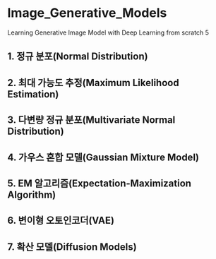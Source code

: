 # Image_Generative_Models
Learning Generative Image Model with Deep Learning from scratch 5

## 1. 정규 분포(Normal Distribution)

## 2. 최대 가능도 추정(Maximum Likelihood Estimation)

## 3. 다변량 정규 분포(Multivariate Normal Distribution)

## 4. 가우스 혼합 모델(Gaussian Mixture Model)

## 5. EM 알고리즘(Expectation-Maximization Algorithm)

## 6. 변이형 오토인코더(VAE)

## 7. 확산 모델(Diffusion Models)
